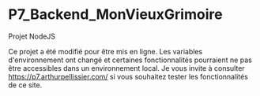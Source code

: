 # P7_Backend_MonVieuxGrimoire
Projet NodeJS 

Ce projet a été modifié pour être mis en ligne. Les variables d'environnement ont changé et certaines fonctionnalités pourraient ne pas être accessibles dans un environnement local. Je vous invite à consulter https://p7.arthurpellissier.com/ si vous souhaitez tester les fonctionnalités de ce site.
